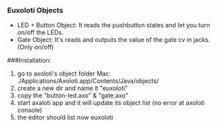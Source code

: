 ### Euxoloti Objects
- LED + Button Object: It reads the pushbutton states and let you turn on/off the LEDs. 
- Gate Object: It's reads and outputs the value of the gate cv in jacks. (Only on/off)

###Installation:
1. go to axoloti's object folder Mac: ./Applications/Axoloti.app/Contents/Java/objects/
2. create a new dir and name it "euxoloti"
3. copy the "button-led.axo" & "gate.axo"
4. start axaloti app and it will update its object list (no error at axoloti console)
5. the editor should list now euxoloti
